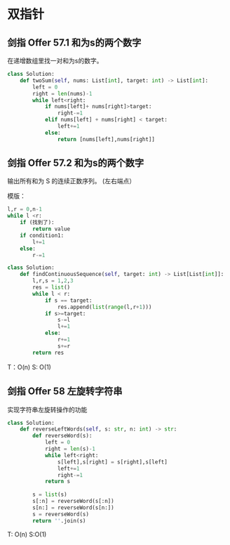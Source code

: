 # 双指针

## 剑指 Offer 57.1 和为s的两个数字

在递增数组里找一对和为s的数字。

```python
class Solution:
    def twoSum(self, nums: List[int], target: int) -> List[int]:
        left = 0
        right = len(nums)-1
        while left<right:
            if nums[left]+ nums[right]>target:
                right-=1
            elif nums[left] + nums[right] < target:
                left+=1
            else:
                return [nums[left],nums[right]]
```


## 剑指 Offer 57.2 和为s的两个数字

输出所有和为 S 的连续正数序列。  (左右端点）

模版：
```python
l,r = 0,n-1
while l <r:
    if (找到了):
        return value
    if condition1:
        l+=1
    else:
        r-=1
```

```python
class Solution:
    def findContinuousSequence(self, target: int) -> List[List[int]]:
        l,r,s = 1,2,3
        res = list()
        while l < r:
            if s == target:
                res.append(list(range(l,r+1)))
            if s>=target:
                s-=l
                l+=1
            else:
                r+=1
                s+=r
        return res
```
T：O(n)
S: O(1)


## 剑指 Offer 58 左旋转字符串

实现字符串左旋转操作的功能

```python
class Solution:
    def reverseLeftWords(self, s: str, n: int) -> str:
        def reverseWord(s):
            left = 0
            right = len(s)-1
            while left<right:
                s[left],s[right] = s[right],s[left]
                left+=1
                right-=1
            return s
             
        s = list(s)
        s[:n] = reverseWord(s[:n])
        s[n:] = reverseWord(s[n:])
        s = reverseWord(s)
        return ''.join(s)
```
T: O(n)
S:O(1)



